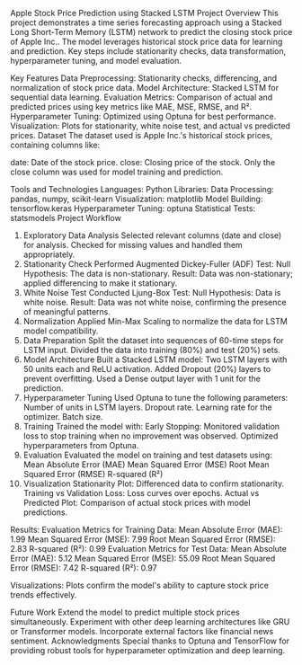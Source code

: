 Apple Stock Price Prediction using Stacked LSTM
Project Overview
This project demonstrates a time series forecasting approach using a Stacked Long Short-Term Memory (LSTM) network to predict the closing stock price of Apple Inc.. The model leverages historical stock price data for learning and prediction. Key steps include stationarity checks, data transformation, hyperparameter tuning, and model evaluation.

Key Features
Data Preprocessing: Stationarity checks, differencing, and normalization of stock price data.
Model Architecture: Stacked LSTM for sequential data learning.
Evaluation Metrics: Comparison of actual and predicted prices using key metrics like MAE, MSE, RMSE, and R².
Hyperparameter Tuning: Optimized using Optuna for best performance.
Visualization: Plots for stationarity, white noise test, and actual vs predicted prices.
Dataset
The dataset used is Apple Inc.'s historical stock prices, containing columns like:

date: Date of the stock price.
close: Closing price of the stock.
Only the close column was used for model training and prediction.

Tools and Technologies
Languages: Python
Libraries:
Data Processing: pandas, numpy, scikit-learn
Visualization: matplotlib
Model Building: tensorflow.keras
Hyperparameter Tuning: optuna
Statistical Tests: statsmodels
Project Workflow
1. Exploratory Data Analysis
Selected relevant columns (date and close) for analysis.
Checked for missing values and handled them appropriately.
2. Stationarity Check
Performed Augmented Dickey-Fuller (ADF) Test:
Null Hypothesis: The data is non-stationary.
Result: Data was non-stationary; applied differencing to make it stationary.
3. White Noise Test
Conducted Ljung-Box Test:
Null Hypothesis: Data is white noise.
Result: Data was not white noise, confirming the presence of meaningful patterns.
4. Normalization
Applied Min-Max Scaling to normalize the data for LSTM model compatibility.
5. Data Preparation
Split the dataset into sequences of 60-time steps for LSTM input.
Divided the data into training (80%) and test (20%) sets.
6. Model Architecture
Built a Stacked LSTM model:
Two LSTM layers with 50 units each and ReLU activation.
Added Dropout (20%) layers to prevent overfitting.
Used a Dense output layer with 1 unit for the prediction.
7. Hyperparameter Tuning
Used Optuna to tune the following parameters:
Number of units in LSTM layers.
Dropout rate.
Learning rate for the optimizer.
Batch size.
8. Training
Trained the model with:
Early Stopping: Monitored validation loss to stop training when no improvement was observed.
Optimized hyperparameters from Optuna.
9. Evaluation
Evaluated the model on training and test datasets using:
Mean Absolute Error (MAE)
Mean Squared Error (MSE)
Root Mean Squared Error (RMSE)
R-squared (R²)
10. Visualization
Stationarity Plot: Differenced data to confirm stationarity.
Training vs Validation Loss: Loss curves over epochs.
Actual vs Predicted Plot: Comparison of actual stock prices with model predictions.

Results:
Evaluation Metrics for Training Data:
Mean Absolute Error (MAE): 1.99
Mean Squared Error (MSE): 7.99
Root Mean Squared Error (RMSE): 2.83
R-squared (R²): 0.99
Evaluation Metrics for Test Data:
Mean Absolute Error (MAE): 5.12
Mean Squared Error (MSE): 55.09
Root Mean Squared Error (RMSE): 7.42
R-squared (R²): 0.97

Visualizations:
Plots confirm the model's ability to capture stock price trends effectively.

Future Work
Extend the model to predict multiple stock prices simultaneously.
Experiment with other deep learning architectures like GRU or Transformer models.
Incorporate external factors like financial news sentiment.
Acknowledgments
Special thanks to Optuna and TensorFlow for providing robust tools for hyperparameter optimization and deep learning.


